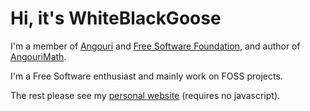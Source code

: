 <!DOCTYPE html><p><h1>Hi, it's WhiteBlackGoose</h1>
I'm a member of <a href="https://angouri.org">Angouri</a> and <a href="https://www.fsf.org">Free Software Foundation</a>, and author of <a href="http://github.com/asc-community/AngouriMath">AngouriMath</a>. 

I'm a Free Software enthusiast and mainly work on FOSS projects.

The rest please see my [personal website](https://wbg.angouri.org) (requires no javascript).
        </p>